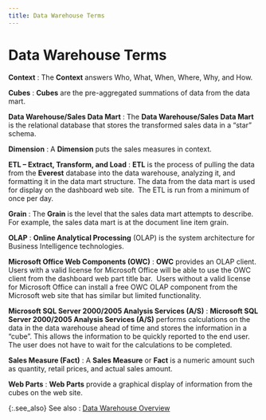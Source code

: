 ```yaml
---
title: Data Warehouse Terms
---
```


# Data Warehouse Terms


**Context**
: The **Context**  answers Who, What, When, Where, Why, and How.


**Cubes**
: **Cubes** are  the pre-aggregated summations of data from the data mart.


**Data Warehouse/Sales Data Mart**
: The **Data Warehouse/Sales 
 Data Mart** is the relational database that stores the transformed  sales data in a “star” schema.


**Dimension**
: A **Dimension**  puts the sales measures in context.


**ETL – Extract, Transform, and Load**
: **ETL** is the  process of pulling the data from the **Everest**  database into the data warehouse, analyzing it, and formatting it in the  data mart structure. The data from the data mart is used for display on  the dashboard web site.  The  ETL is run from a minimum of once per day.


**Grain**
: The **Grain**  is the level that the sales data mart attempts to describe. For example,  the sales data mart is at the document line item grain.


**OLAP**
: **Online Analytical 
 Processing** (OLAP) is the system architecture for Business Intelligence  technologies.


**Microsoft Office Web Components (OWC)**
: **OWC** provides  an OLAP client. Users with a valid license for Microsoft Office will be  able to use the OWC client from the dashboard web part title bar.  Users  without a valid license for Microsoft Office can install a free OWC OLAP  component from the Microsoft web site that has similar but limited functionality.


**Microsoft SQL Server 2000/2005 Analysis Services  (A/S)**
: **Microsoft SQL Server 
 2000/2005 Analysis Services (A/S)** performs calculations on the  data in the data warehouse ahead of time and stores the information in  a “cube”. This allows the information to be quickly reported to the end  user. The user does not have to wait for the calculations to be completed.


**Sales Measure (Fact)**
: A **Sales Measure**  or **Fact** is a numeric amount such  as quantity, retail prices, and actual sales amount.


**Web Parts**
: **Web Parts**  provide a graphical display of information from the cubes on the web site.


{:.see_also}
See also
: [Data Warehouse  Overview]({{site.db_baseurl}}/data-warehouse-overview/data_warehouse_overview_ead.html)
